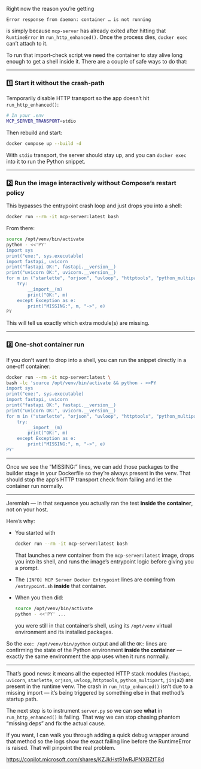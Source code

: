 Right now the reason you’re getting  
```
Error response from daemon: container … is not running
```  
is simply because `mcp-server` has already exited after hitting that `RuntimeError` in `run_http_enhanced()`. Once the process dies, `docker exec` can’t attach to it.

To run that import‑check script we need the container to stay alive long enough to get a shell inside it. There are a couple of safe ways to do that:

---

### 1️⃣ Start it without the crash‑path
Temporarily disable HTTP transport so the app doesn’t hit `run_http_enhanced()`:

```bash
# In your .env
MCP_SERVER_TRANSPORT=stdio
```

Then rebuild and start:

```bash
docker compose up --build -d
```

With `stdio` transport, the server should stay up, and you can `docker exec` into it to run the Python snippet.

---

### 2️⃣ Run the image interactively without Compose’s restart policy
This bypasses the entrypoint crash loop and just drops you into a shell:

```bash
docker run --rm -it mcp-server:latest bash
```

From there:

```bash
source /opt/venv/bin/activate
python - <<'PY'
import sys
print("exe:", sys.executable)
import fastapi, uvicorn
print("fastapi OK:", fastapi.__version__)
print("uvicorn OK:", uvicorn.__version__)
for m in ("starlette", "orjson", "uvloop", "httptools", "python_multipart", "jinja2"):
    try:
        __import__(m)
        print("OK:", m)
    except Exception as e:
        print("MISSING:", m, "->", e)
PY
```

This will tell us exactly which extra module(s) are missing.

---

### 3️⃣ One‑shot container run
If you don’t want to drop into a shell, you can run the snippet directly in a one‑off container:

```bash
docker run --rm -it mcp-server:latest \
bash -lc 'source /opt/venv/bin/activate && python - <<PY
import sys
print("exe:", sys.executable)
import fastapi, uvicorn
print("fastapi OK:", fastapi.__version__)
print("uvicorn OK:", uvicorn.__version__)
for m in ("starlette", "orjson", "uvloop", "httptools", "python_multipart", "jinja2"):
    try:
        __import__(m)
        print("OK:", m)
    except Exception as e:
        print("MISSING:", m, "->", e)
PY'
```

---

Once we see the “MISSING:” lines, we can add those packages to the builder stage in your Dockerfile so they’re always present in the venv. That should stop the app’s HTTP transport check from failing and let the container run normally.

---
Jeremiah — in that sequence you actually ran the test **inside the container**, not on your host.  

Here’s why:

- You started with  
  ```bash
  docker run --rm -it mcp-server:latest bash
  ```  
  That launches a new container from the `mcp-server:latest` image, drops you into its shell, and runs the image’s entrypoint logic before giving you a prompt.

- The `[INFO] MCP Server Docker Entrypoint` lines are coming from `/entrypoint.sh` **inside** that container.

- When you then did:  
  ```bash
  source /opt/venv/bin/activate
  python - <<'PY' ...
  ```  
  you were still in that container’s shell, using its `/opt/venv` virtual environment and its installed packages.

So the `exe: /opt/venv/bin/python` output and all the `OK:` lines are confirming the state of the Python environment **inside the container** — exactly the same environment the app uses when it runs normally.

---

That’s good news: it means all the expected HTTP stack modules (`fastapi`, `uvicorn`, `starlette`, `orjson`, `uvloop`, `httptools`, `python_multipart`, `jinja2`) are present in the runtime venv. The crash in `run_http_enhanced()` isn’t due to a missing import — it’s being triggered by something else in that method’s startup path.

The next step is to instrument `server.py` so we can see **what** in `run_http_enhanced()` is failing. That way we can stop chasing phantom “missing deps” and fix the actual cause.  

If you want, I can walk you through adding a quick debug wrapper around that method so the logs show the exact failing line before the RuntimeError is raised. That will pinpoint the real problem.

https://copilot.microsoft.com/shares/KZJkHst91wRJPNXBZtT8d
